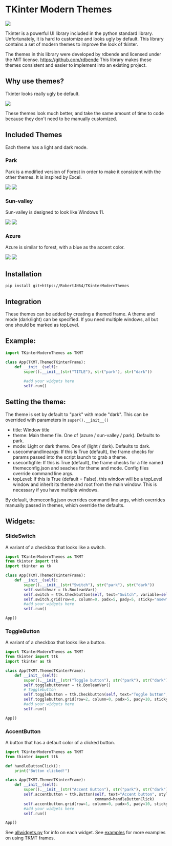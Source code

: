 # TKinter Modern Themes

![](TKinterModernThemes/images/parkdark.jpg)

Tkinter is a powerful UI library included in the python standard library.
Unfortunately, it is hard to customize and looks ugly by default.
This library contains a set of modern themes to improve the look of tkinter.

The themes in this library were developed by rdbende and licensed under the MIT license.
https://github.com/rdbende
This library makes these themes consistent and easier to implement into an existing project.

## Why use themes?
Tkinter looks really ugly be default.

![](TKinterModernThemes/images/notheme.jpg)

These themes look much better, and take the same amount of time to code
because they don't need to be manually customized.

## Included Themes

Each theme has a light and dark mode.

### Park
Park is a modified version of Forest in order to make it consistent
with the other themes. It is inspired by Excel.

![](TKinterModernThemes/images/parkdark.jpg)
![](TKinterModernThemes/images/parklight.jpg)

### Sun-valley
Sun-valley is designed to look like Windows 11.

![](TKinterModernThemes/images/sun-valleydark.jpg)
![](TKinterModernThemes/images/sun-valleylight.jpg)

### Azure
Azure is similar to forest, with a blue as the accent color.

![](TKinterModernThemes/images/azuredark.jpg)
![](TKinterModernThemes/images/azurelight.jpg)

## Installation

`pip install git+https://RobertJN64/TKinterModernThemes`

## Integration

These themes can be added by creating a themed frame.
A theme and mode (dark/light) can be specified.
If you need multiple windows, all but one should be marked as topLevel.


## Example:
```python
import TKinterModernThemes as TKMT

class App(TKMT.ThemedTKinterFrame):
    def __init__(self):
        super().__init__(str("TITLE"), str("park"), str("dark"))
        
        #add your widgets here
        self.run()
```

## Setting the theme:

The theme is set by default to "park" with mode "dark". This can be overrided
with parameters in `super().__init__()`

- title: Window title 
- theme: Main theme file. One of (azure / sun-valley / park). Defaults to park.
- mode: Light or dark theme. One of (light / dark). Defaults to dark.
- usecommandlineargs: If this is True (default), the frame checks for params passed into the script
        launch to grab a theme.
- useconfigfile: If this is True (default), the frame checks for a file named themeconfig.json and seaches for
        theme and mode. Config files override command line args.
- topLevel: If this is True (default = False), this window will be a topLevel window
        and inherit its theme and root from the main window. This is necessary if you
        have multiple windows.

By default, themeconfig.json overrides command line args, which overrides manually passed in themes,
which override the defaults.

## Widgets:

### SlideSwitch

A variant of a checkbox that looks like a switch.
```python
import TKinterModernThemes as TKMT
from tkinter import ttk
import tkinter as tk

class App(TKMT.ThemedTKinterFrame):
    def __init__(self):
        super().__init__(str("Switch"), str("park"), str("dark"))
        self.switchvar = tk.BooleanVar()
        self.switch = ttk.Checkbutton(self, text="Switch", variable=self.switchvar, style=TKMT.ThemeStyles.SlideSwitch)
        self.switch.grid(row=0, column=0, padx=5, pady=5, sticky="nsew")
        #add your widgets here
        self.run()

App()
```


### ToggleButton

A variant of a checkbox that looks like a button.
```python
import TKinterModernThemes as TKMT
from tkinter import ttk
import tkinter as tk

class App(TKMT.ThemedTKinterFrame):
    def __init__(self):
        super().__init__(str("Toggle button"), str("park"), str("dark"))
        self.togglebuttonvar = tk.BooleanVar()
        # Togglebutton
        self.togglebutton = ttk.Checkbutton(self, text="Toggle button", style=TKMT.ThemeStyles.ToggleButton,variable=self.togglebuttonvar)
        self.togglebutton.grid(row=2, column=0, padx=5, pady=10, sticky="nsew")
        #add your widgets here
        self.run()

App()
```


### AccentButton

A button that has a default color of a clicked button.
```python
import TKinterModernThemes as TKMT
from tkinter import ttk

def handleButtonClick():
    print("Button clicked!")

class App(TKMT.ThemedTKinterFrame):
    def __init__(self):
        super().__init__(str("Accent Button"), str("park"), str("dark"))
        self.accentbutton = ttk.Button(self, text="Accent button", style=TKMT.ThemeStyles.AccentButton, 
                                       command=handleButtonClick)
        self.accentbutton.grid(row=1, column=0, padx=5, pady=10, sticky="nsew")
        #add your widgets here
        self.run()

App()
```

See [allwidgets.py](TKinterModernThemes/examples/allwidgets.py) for info on each widget.
See [examples](TKinterModernThemes/examples) for more examples on using TKMT frames.
